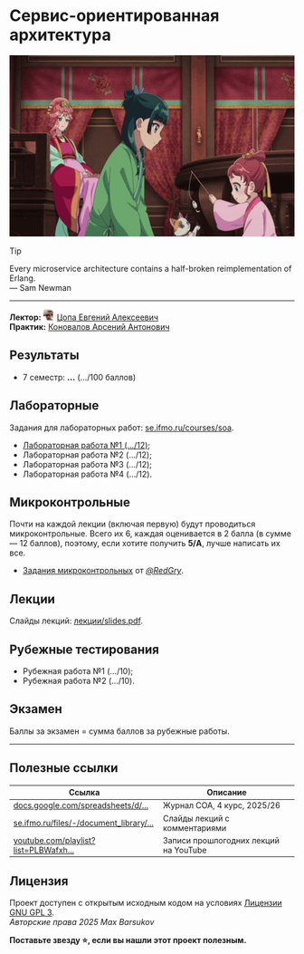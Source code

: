 # Сервис-ориентированная архитектура

<img alt="kusuriya-no-hitorigoto-gyokuyou" src="https://github.com/maxbarsukov/itmo/blob/master/.docs/kusuriya-no-hitorigoto-gyokuyou.gif" height="320">

> [!TIP]
> Every microservice architecture contains a half-broken reimplementation of Erlang. \
> — Sam Newman

---

**Лектор:** <a href="https://github.com/maxbarsukov/itmo/blob/master/.docs/tap-tap/README.md"><img alt="tsopa" src="https://github.com/maxbarsukov/itmo/blob/master/.docs/tap-tap/tsopa.gif" height="20"></a> [Цопа Евгений Алексеевич](https://my.itmo.ru/persons/126287) \
**Практик:** [Коновалов Арсений Антонович](https://my.itmo.ru/persons/335094)

## Результаты

- 7 семестр: **...** (.../100 баллов)

## Лабораторные

Задания для лабораторных работ: [se.ifmo.ru/courses/soa](https://se.ifmo.ru/courses/soa#labs).

- [Лабораторная работа №1 (.../12)](./лабораторные/lab1/);
- Лабораторная работа №2 (.../12);
- Лабораторная работа №3 (.../12);
- Лабораторная работа №4 (.../12).

## Микроконтрольные

Почти на каждой лекции (включая первую) будут проводиться микроконтрольные. Всего их 6, каждая оценивается в 2 балла (в сумме — 12 баллов), поэтому, если хотите получить **5/A**, лучше написать их все.

- [Задания микроконтрольных](https://github.com/RedGry/ITMO/tree/master/SOA#%D0%BC%D0%B8%D0%BA%D1%80%D0%BE%D0%BA%D0%BE%D0%BD%D1%82%D1%80%D0%BE%D0%BB%D1%8C%D0%BD%D1%8B%D0%B5) от [*@RedGry*](https://github.com/RedGry).

## Лекции

Слайды лекций: [лекции/slides.pdf](./лекции/slides.pdf).

## Рубежные тестирования

- Рубежная работа №1 (.../10);
- Рубежная работа №2 (.../10).

## Экзамен

Баллы за экзамен = сумма баллов за рубежные работы.

---

## Полезные ссылки

| Ссылка | Описание |
| --- | --- |
| [docs.google.com/spreadsheets/d/...](https://docs.google.com/spreadsheets/d/1k-eYpdVZCiiiSs7Emb4gWogg7HjU2x8dt5puUEg_pFY/edit?gid=1207950009#gid=1207950009) | Журнал СОА, 4 курс, 2025/26 |
| [se.ifmo.ru/files/-/document_library/...](https://se.ifmo.ru/files/-/document_library/5e8j9w0OFoeD/view_file/1497346?_com_liferay_document_library_web_portlet_DLPortlet_INSTANCE_5e8j9w0OFoeD_redirect=https%3A%2F%2Fse.ifmo.ru%2Ffiles%2F-%2Fdocument_library%2F5e8j9w0OFoeD%2Fview%2F1487109%3F_com_liferay_document_library_web_portlet_DLPortlet_INSTANCE_5e8j9w0OFoeD_redirect%3Dhttps%253A%252F%252Fse.ifmo.ru%252Ffiles%253Fp_p_id%253Dcom_liferay_document_library_web_portlet_DLPortlet_INSTANCE_5e8j9w0OFoeD%2526p_p_lifecycle%253D0%2526p_p_state%253Dnormal%2526p_p_mode%253Dview) | Слайды лекций с комментариями |
| [youtube.com/playlist?list=PLBWafxh...](https://www.youtube.com/playlist?list=PLBWafxh1dFuyvDKTCOn6Tt5VDRZby1iE1) | Записи прошлогодних лекций на YouTube |

## Лицензия <a name="license"></a>

Проект доступен с открытым исходным кодом на условиях [Лицензии GNU GPL 3](https://opensource.org/license/gpl-3-0/). \
*Авторские права 2025 Max Barsukov*

**Поставьте звезду :star:, если вы нашли этот проект полезным.**
